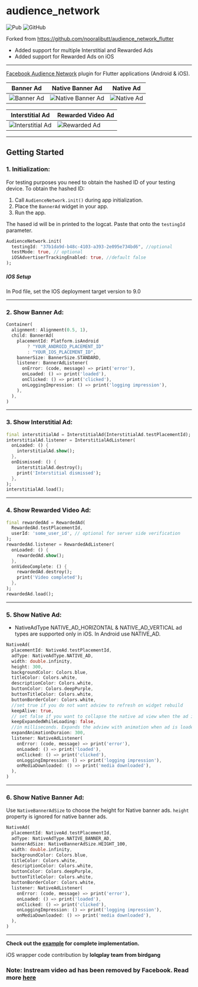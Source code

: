 # audience_network
![Pub](https://img.shields.io/pub/v/audience_network.svg) ![GitHub](https://img.shields.io/github/license/dreamsoftin/facebook_audience_network.svg)

Forked from https://github.com/nooralibutt/audience_network_flutter
- Added support for multiple Interstitial and Rewarded Ads
- Added support for Rewarded Ads on iOS

---

[Facebook Audience Network](https://developers.facebook.com/docs/audience-network) plugin for Flutter applications (Android & iOS).

| Banner Ad | Native Banner Ad | Native Ad |
| - | - | - |
| ![Banner Ad](https://raw.githubusercontent.com/dreamsoftin/facebook_audience_network/master/example/gifs/banner.gif "Banner Ad") | ![Native Banner Ad](https://raw.githubusercontent.com/dreamsoftin/facebook_audience_network/master/example/gifs/native_banner.gif "Native Banner Ad") | ![Native Ad](https://raw.githubusercontent.com/dreamsoftin/facebook_audience_network/master/example/gifs/native.gif "Native Ad") |

| Interstitial Ad | Rewarded Video Ad |
| - | - |
| ![Interstitial Ad](https://raw.githubusercontent.com/dreamsoftin/facebook_audience_network/master/example/gifs/interstitial.gif "Interstitial Ad") | ![Rewarded Ad](https://raw.githubusercontent.com/dreamsoftin/facebook_audience_network/master/example/gifs/rewarded.gif "Rewarded Video Ad") |

---
## Getting Started

### 1. Initialization:

For testing purposes you need to obtain the hashed ID of your testing device. To obtain the hashed ID: 

1. Call `AudienceNetwork.init()` during app initialization.
2. Place the `BannerAd` widget in your app.
3. Run the app.

The hased id will be in printed to the logcat. Paste that onto the `testingId` parameter.

```dart
AudienceNetwork.init(
  testingId: "37b1da9d-b48c-4103-a393-2e095e734bd6", //optional
  testMode: true, // optional
  iOSAdvertiserTrackingEnabled: true, //default false
);
```
##### IOS Setup
In Pod file, set the IOS deployment target version to 9.0

---
### 2. Show Banner Ad:

```dart
Container(
  alignment: Alignment(0.5, 1),
  child: BannerAd(
    placementId: Platform.isAndroid
        ? "YOUR_ANDROID_PLACEMENT_ID"
        : "YOUR_IOS_PLACEMENT_ID",
    bannerSize: BannerSize.STANDARD,
    listener: BannerAdListener(
      onError: (code, message) => print('error'),
      onLoaded: () => print('loaded'),
      onClicked: () => print('clicked'),
      onLoggingImpression: () => print('logging impression'),
    ),
  ),
)
```
---
### 3. Show Interstitial Ad:

```dart
final interstitialAd = InterstitialAd(InterstitialAd.testPlacementId);
interstitialAd.listener = InterstitialAdListener(
  onLoaded: () {
    interstitialAd.show();
  },
  onDismissed: () {
    interstitialAd.destroy();
    print('Interstitial dismissed');
  },
);
interstitialAd.load();
```
---
### 4. Show Rewarded Video Ad:

```dart
final rewardedAd = RewardedAd(
  RewardedAd.testPlacementId,
  userId: 'some_user_id', // optional for server side verification
);
rewardedAd.listener = RewardedAdListener(
  onLoaded: () {
    rewardedAd.show();
  },
  onVideoComplete: () {
    rewardedAd.destroy();
    print('Video completed');
  },
);
rewardedAd.load();
```
---
### 5. Show Native Ad:
- NativeAdType NATIVE_AD_HORIZONTAL & NATIVE_AD_VERTICAL ad types are supported only in iOS. In Android use NATIVE_AD.
```dart
NativeAd(
  placementId: NativeAd.testPlacementId,
  adType: NativeAdType.NATIVE_AD,
  width: double.infinity,
  height: 300,
  backgroundColor: Colors.blue,
  titleColor: Colors.white,
  descriptionColor: Colors.white,
  buttonColor: Colors.deepPurple,
  buttonTitleColor: Colors.white,
  buttonBorderColor: Colors.white,
  //set true if you do not want adview to refresh on widget rebuild
  keepAlive: true,
  // set false if you want to collapse the native ad view when the ad is loading
  keepExpandedWhileLoading: false, 
  //in milliseconds. Expands the adview with animation when ad is loaded
  expandAnimationDuraion: 300, 
  listener: NativeAdListener(
    onError: (code, message) => print('error'),
    onLoaded: () => print('loaded'),
    onClicked: () => print('clicked'),
    onLoggingImpression: () => print('logging impression'),
    onMediaDownloaded: () => print('media downloaded'),
  ),
)
```
---
### 6. Show Native Banner Ad:
Use `NativeBannerAdSize` to choose the height for Native banner ads. `height` property is ignored for native banner ads.

```dart
NativeAd(
  placementId: NativeAd.testPlacementId,
  adType: NativeAdType.NATIVE_BANNER_AD,
  bannerAdSize: NativeBannerAdSize.HEIGHT_100,
  width: double.infinity,
  backgroundColor: Colors.blue,
  titleColor: Colors.white,
  descriptionColor: Colors.white,
  buttonColor: Colors.deepPurple,
  buttonTitleColor: Colors.white,
  buttonBorderColor: Colors.white,
  listener: NativeAdListener(
    onError: (code, message) => print('error'),
    onLoaded: () => print('loaded'),
    onClicked: () => print('clicked'),
    onLoggingImpression: () => print('logging impression'),
    onMediaDownloaded: () => print('media downloaded'),
  ),
)
```
---
**Check out the [example](https://github.com/lslv1243/facebook_audience_network/tree/master/example) for complete implementation.**

iOS wrapper code contribution by **lolqplay team from birdgang**

### Note: Instream video ad has been removed by Facebook. Read more [here](https://www.facebook.com/business/help/645132129564436?id=211412110064838)


